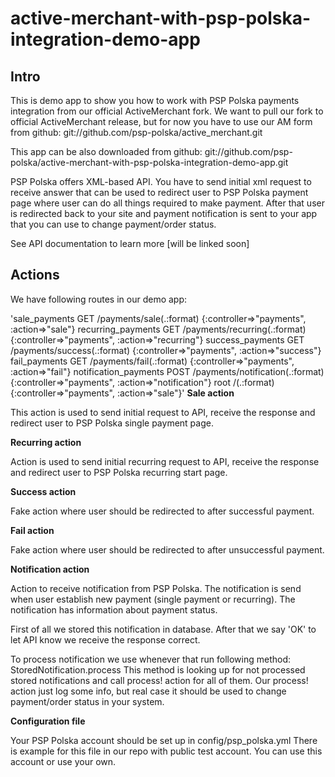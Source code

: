 active-merchant-with-psp-polska-integration-demo-app
====================================================

Intro
-----

This is demo app to show you how to work with PSP Polska payments integration
from our official ActiveMerchant fork. We want to pull our fork to official
ActiveMerchant release, but for now you have to use our AM form from github:
git://github.com/psp-polska/active_merchant.git

This app can be also downloaded from github:
git://github.com/psp-polska/active-merchant-with-psp-polska-integration-demo-app.git

PSP Polska offers XML-based API. You have to send initial xml request to receive 
answer that can be used to redirect user to PSP Polska payment page where user
can do all things required to make payment. After that user is redirected back 
to your site and payment notification is sent to your app that you can use to
change payment/order status.

See API documentation to learn more [will be linked soon]

Actions
-------

We have following routes in our demo app:

 'sale_payments GET  /payments/sale(.:format)         {:controller=>"payments", :action=>"sale"}
   recurring_payments GET  /payments/recurring(.:format)    {:controller=>"payments", :action=>"recurring"}
     success_payments GET  /payments/success(.:format)      {:controller=>"payments", :action=>"success"}
        fail_payments GET  /payments/fail(.:format)         {:controller=>"payments", :action=>"fail"}
notification_payments POST /payments/notification(.:format) {:controller=>"payments", :action=>"notification"}
                 root      /(.:format)                      {:controller=>"payments", :action=>"sale"}'
**Sale action**

This action is used to send initial request to API, receive the response and
redirect user to PSP Polska single payment page.

**Recurring action**

Action is used to send initial recurring request to API, receive the response
and redirect user to PSP Polska recurring start page.

**Success action**

Fake action where user should be redirected to after successful payment.

**Fail action**

Fake action where user should be redirected to after unsuccessful payment.

**Notification action**

Action to receive notification from PSP Polska. The notification is send
when user establish new payment (single payment or recurring). The 
notification has information about payment status. 

First of all we stored this notification in database. After that we say
'OK' to let API know we receive the response correct.

To process notification we use whenever that run following method:
StoredNotification.process
This method is looking up for not processed stored notifications and
call process! action for all of them. Our process! action just log
some info, but real case it should be used to change payment/order
status in your system.

**Configuration file**

Your PSP Polska account should be set up in config/psp_polska.yml
There is example for this file in our repo with public test account.
You can use this account or use your own.

